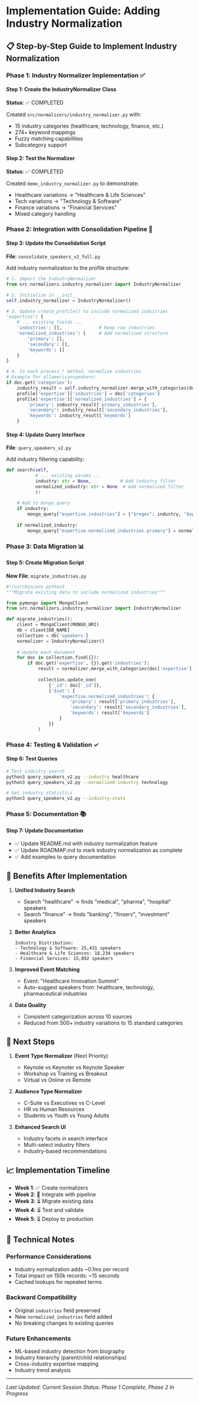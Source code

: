 # Implementation Guide: Adding Industry Normalization

## 📋 Step-by-Step Guide to Implement Industry Normalization

### Phase 1: Industry Normalizer Implementation ✅

#### Step 1: Create the IndustryNormalizer Class
**Status**: ✅ COMPLETED

Created `src/normalizers/industry_normalizer.py` with:
- 15 industry categories (healthcare, technology, finance, etc.)
- 274+ keyword mappings
- Fuzzy matching capabilities
- Subcategory support

#### Step 2: Test the Normalizer
**Status**: ✅ COMPLETED

Created `demo_industry_normalizer.py` to demonstrate:
- Healthcare variations → "Healthcare & Life Sciences"
- Tech variations → "Technology & Software"
- Finance variations → "Financial Services"
- Mixed category handling

### Phase 2: Integration with Consolidation Pipeline 🚧

#### Step 3: Update the Consolidation Script
**File**: `consolidate_speakers_v2_full.py`

Add industry normalization to the profile structure:

```python
# 1. Import the IndustryNormalizer
from src.normalizers.industry_normalizer import IndustryNormalizer

# 2. Initialize in __init__
self.industry_normalizer = IndustryNormalizer()

# 3. Update create_profile() to include normalized industries
'expertise': {
    # ... existing fields ...
    'industries': [],              # Keep raw industries
    'normalized_industries': {     # Add normalized structure
        'primary': [],
        'secondary': [],
        'keywords': []
    }
}

# 4. In each process_* method, normalize industries
# Example for allamericanspeakers:
if doc.get('categories'):
    industry_result = self.industry_normalizer.merge_with_categories(doc['categories'])
    profile['expertise']['industries'] = doc['categories']
    profile['expertise']['normalized_industries'] = {
        'primary': industry_result['primary_industries'],
        'secondary': industry_result['secondary_industries'],
        'keywords': industry_result['keywords']
    }
```

#### Step 4: Update Query Interface
**File**: `query_speakers_v2.py`

Add industry filtering capability:

```python
def search(self, 
           # ... existing params ...
           industry: str = None,           # Add industry filter
           normalized_industry: str = None  # Add normalized filter
           ):
    
    # Add to mongo_query
    if industry:
        mongo_query["expertise.industries"] = {"$regex": industry, "$options": "i"}
    
    if normalized_industry:
        mongo_query["expertise.normalized_industries.primary"] = normalized_industry
```

### Phase 3: Data Migration 📊

#### Step 5: Create Migration Script
**New File**: `migrate_industries.py`

```python
#!/usr/bin/env python3
"""Migrate existing data to include normalized industries"""

from pymongo import MongoClient
from src.normalizers.industry_normalizer import IndustryNormalizer

def migrate_industries():
    client = MongoClient(MONGO_URI)
    db = client[DB_NAME]
    collection = db['speakers']
    normalizer = IndustryNormalizer()
    
    # Update each document
    for doc in collection.find({}):
        if doc.get('expertise', {}).get('industries'):
            result = normalizer.merge_with_categories(doc['expertise']['industries'])
            
            collection.update_one(
                {'_id': doc['_id']},
                {'$set': {
                    'expertise.normalized_industries': {
                        'primary': result['primary_industries'],
                        'secondary': result['secondary_industries'],
                        'keywords': result['keywords']
                    }
                }}
            )
```

### Phase 4: Testing & Validation ✓

#### Step 6: Test Queries
```bash
# Test industry search
python3 query_speakers_v2.py --industry healthcare
python3 query_speakers_v2.py --normalized-industry technology

# Get industry statistics
python3 query_speakers_v2.py --industry-stats
```

### Phase 5: Documentation 📚

#### Step 7: Update Documentation
- ✅ Update README.md with industry normalization feature
- ✅ Update ROADMAP.md to mark industry normalization as complete
- ✅ Add examples to query documentation

## 🎯 Benefits After Implementation

1. **Unified Industry Search**
   - Search "healthcare" → finds "medical", "pharma", "hospital" speakers
   - Search "finance" → finds "banking", "finserv", "investment" speakers

2. **Better Analytics**
   ```
   Industry Distribution:
   - Technology & Software: 25,431 speakers
   - Healthcare & Life Sciences: 18,234 speakers
   - Financial Services: 15,892 speakers
   ```

3. **Improved Event Matching**
   - Event: "Healthcare Innovation Summit"
   - Auto-suggest speakers from: healthcare, technology, pharmaceutical industries

4. **Data Quality**
   - Consistent categorization across 10 sources
   - Reduced from 500+ industry variations to 15 standard categories

## 🚀 Next Steps

1. **Event Type Normalizer** (Next Priority)
   - Keynote vs Keynoter vs Keynote Speaker
   - Workshop vs Training vs Breakout
   - Virtual vs Online vs Remote

2. **Audience Type Normalizer**
   - C-Suite vs Executives vs C-Level
   - HR vs Human Resources
   - Students vs Youth vs Young Adults

3. **Enhanced Search UI**
   - Industry facets in search interface
   - Multi-select industry filters
   - Industry-based recommendations

## 📈 Implementation Timeline

- **Week 1**: ✅ Create normalizers
- **Week 2**: 🚧 Integrate with pipeline
- **Week 3**: ⏳ Migrate existing data
- **Week 4**: ⏳ Test and validate
- **Week 5**: ⏳ Deploy to production

## 🔧 Technical Notes

### Performance Considerations
- Industry normalization adds ~0.1ms per record
- Total impact on 150k records: ~15 seconds
- Cached lookups for repeated terms

### Backward Compatibility
- Original `industries` field preserved
- New `normalized_industries` field added
- No breaking changes to existing queries

### Future Enhancements
- ML-based industry detection from biography
- Industry hierarchy (parent/child relationships)
- Cross-industry expertise mapping
- Industry trend analysis

---

*Last Updated: Current Session*
*Status: Phase 1 Complete, Phase 2 In Progress*